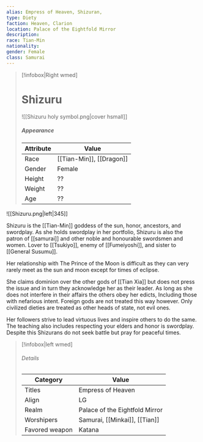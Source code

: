 ```yaml
---
alias: Empress of Heaven, Shizuran,
type: Diety
faction: Heaven, Clarion
location: Palace of the Eightfold Mirror 
description:  
race: Tian-Min
nationality:
gender: Female
class: Samurai
---
```



> [!infobox|Right wmed]
> # Shizuru
> ![[Shizuru holy symbol.png|cover hsmall]]
> ##### Appearance
> | Attribute |  Value
> | ---- | ---- |
> | Race | [[Tian-Min]], [[Dragon]] |
> | Gender | Female |
> | Height | ?? |
> | Weight | ?? |
> | Age | ?? |

![[Shizuru.png|left|345]] 

Shizuru is the [[Tian-Min]] goddess of the sun, honor, ancestors, and swordplay. As she holds swordplay in her portfolio, Shizuru is also the patron of [[samurai]] and other noble and honourable swordsmen and women. Lover to [[Tsukiyo]], enemy of [[Fumeiyoshi]], and sister to [[General Susumu]].

Her relationship with The Prince of the Moon is difficult as they can very rarely meet as the sun and moon except for times of eclipse.

She claims dominion over the other gods of [[Tian Xia]] but does not press the issue and in turn they acknowledge her as their leader. As long as she does not interfere in their affairs the others obey her edicts, Including those with nefarious intent. Foreign gods are not treated this way however. Only civilized dieties are treated as other heads of state, not evil ones.

Her followers strive to lead virtuous lives and inspire others to do the same. The teaching also includes respecting your elders and honor is swordplay. Despite this Shizurans do not seek battle but pray for peaceful times.

> [!infobox|left wmed]
> ###### Details
> | Category | Value
> | ---- | ---- |
> | Titles | Empress of Heaven |
> | Align | LG |
> | Realm | Palace of the Eightfold Mirror |
> | Worshipers | Samurai, [[Minkai]], [[Tian]] |
> | Favored weapon | Katana |